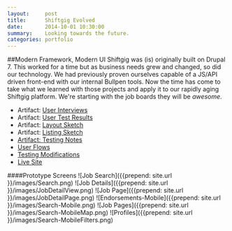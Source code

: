 ```yaml
---
layout:     post
title:      Shiftgig Evolved
date:       2014-10-01 10:30:00
summary:    Looking towards the future.
categories: portfolio
---
```


##Modern Framework, Modern UI
Shiftgig was (is) originally built on Drupal 7. This worked for a time but as business needs grew and changed, so did our technology. We had previously proven ourselves capable of a JS/API driven front-end with our internal Bullpen tools. Now the time has come to take what we learned with those projects and apply it to our rapidly aging Shiftgig platform. We're starting with the job boards they will be _awesome_.

<ul>
	<li>Artifact: <a href="{{prepend: site.url }}/files/JobBoardInterviewResults.docx">User Interviews</a></li>
	<li>Artifact: <a href="{{prepend: site.url }}/files/UserTesting.comFindings.docx">User Test Results</a></li>
	<li>Artifact: <a href="{{prepend: site.url }}/files/layout-sketch.jpg">Layout Sketch</a></li>
	<li>Artifact: <a href="{{prepend: site.url }}/files/listing-sketch.jpg">Listing Sketch</li>
	<li>Artifact: <a href="{{prepend: site.url }}/files/ut-notes.jpg">Testing Notes</a></li>
	<li><a href="https://invis.io/SC33APSX4">User Flows</a></li>
	<li><a href="https://invis.io/V63WT7LAC">Testing Modifications</a></li>
	<li><a href="http://www.shiftgig.com/jobs">Live Site</a></li>
</ul>

####Prototype Screens
![Job Search]({{prepend: site.url }}/images/Search.png)
![Job Details]({{prepend: site.url }}/images/JobDetailView.png)
![Job Page]({{prepend: site.url }}/images/JobDetailPage.png)
![Endorsements-Mobile]({{prepend: site.url }}/images/Search-Mobile.png)
![Job Pages]({{prepend: site.url }}/images/Search-MobileMap.png)
![Profiles]({{prepend: site.url }}/images/Search-MobileFilters.png)
